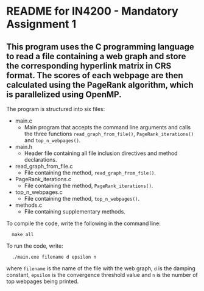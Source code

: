 # README for IN4200 - Mandatory Assignment 1

## This program uses the C programming language to read a file containing a web graph and store the corresponding hyperlink matrix in CRS format. The scores of each webpage are then calculated using the PageRank algorithm, which is parallelized using OpenMP.

The program is structured into six files:
  - main.c
    - Main program that accepts the command line arguments and calls the three functions `read_graph_from_file()`, `PageRank_iterations()` and `top_n_webpages()`.
  - main.h
    - Header file containing all file inclusion directives and method declarations.
  - read_graph_from_file.c
    - File containing the method, `read_graph_from_file()`.
  - PageRank_iterations.c
    - File containing the method, `PageRank_iterations()`.
  - top_n_webpages.c
    - File containing the method, `top_n_webpages()`.
  - methods.c
    - File containing supplementary methods.


To compile the code, write the following in the command line:

      make all

To run the code, write:

      ./main.exe filename d epsilon n

where `filename` is the name of the file with the web graph, `d` is the damping
constant, `epsilon` is the convergence threshold value and `n` is the number of
top webpages being printed.
